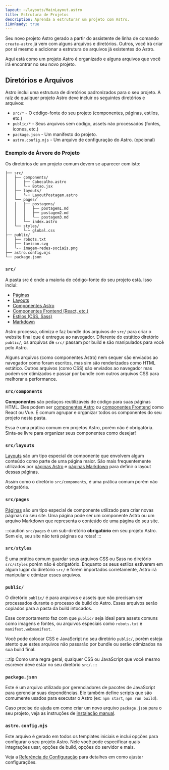 ```yaml
---
layout: ~/layouts/MainLayout.astro
title: Estrutura de Projetos
description: Aprenda a estruturar um projeto com Astro.
i18nReady: true
---
```


Seu novo projeto Astro gerado a partir do assistente de linha de comando `create-astro` já vem com alguns arquivos e diretórios. Outros, você irá criar por si mesmo e adicionar a estrutura de arquivos já existentes do Astro.

Aqui está como um projeto Astro é organizado e alguns arquivos que você irá encontrar no seu novo projeto.


## Diretórios e Arquivos

Astro inclui uma estrutura de diretórios padronizados para o seu projeto. A raíz de qualquer projeto Astro deve incluir os seguintes diretórios e arquivos:

- `src/*` - O código-fonte do seu projeto (componentes, páginas, estilos, etc.)
- `public/*` - Seus arquivos sem código, assets não processados (fontes, ícones, etc.)
- `package.json` - Um manifesto do projeto.
- `astro.config.mjs` - Um arquivo de configuração do Astro. (opcional)

### Exemplo de Árvore do Projeto

Os diretórios de um projeto comum devem se aparecer com isto:

```
├── src/
│   ├── components/
│   │   ├── Cabecalho.astro
│   │   └-─ Botao.jsx
│   ├── layouts/
│   │   └-─ LayoutPostagem.astro
│   └── pages/
│   │   ├── postagens/
│   │   │   ├── postagem1.md
│   │   │   ├── postagem2.md
│   │   │   └── postagem3.md
│   │   └── index.astro
│   └── styles/
│       └-─ global.css
├── public/
│   ├── robots.txt
│   ├── favicon.svg
│   └-─ imagem-redes-sociais.png
├── astro.config.mjs
└── package.json

```

### `src/`

A pasta src é onde a maioria do código-fonte do seu projeto está. Isso inclui:

- [Páginas](/pt-BR/core-concepts/astro-pages/)
- [Layouts](/pt-BR/core-concepts/layouts/)
- [Componentes Astro](/pt-BR/core-concepts/astro-components/)
- [Componentes Frontend (React, etc.)](/pt-BR/core-concepts/framework-components/)
- [Estilos (CSS, Sass)](/pt-BR/guides/styling/)
- [Markdown](/pt-BR/guides/markdown-content/)

Astro processa, otimiza e faz bundle dos arquivos de `src/` para criar o website final que é entregue ao navegador. Diferente do estático diretório `public/`, os arquivos de `src/` passam por build e são manipulados para você pelo Astro.

Alguns arquivos (como componentes Astro) nem sequer são enviados ao navegador como foram escritos, mas sim são renderizados como HTML estático. Outros arquivos (como CSS) são enviados ao navegador mas podem ser otimizados e passar por bundle com outros arquivos CSS para melhorar a performance.

### `src/components`

**Componentes** são pedaços reutilizáveis de código para suas páginas HTML. Eles podem ser [componentes Astro](/pt-BR/core-concepts/astro-components/) ou [componentes Frontend](/pt-BR/core-concepts/framework-components/) como React ou Vue. É comum agrupar e organizar todos os componentes do seu projeto nesta pasta.

Essa é uma prática comum em projetos Astro, porém não é obrigatória. Sinta-se livre para organizar seus componentes como desejar!

### `src/layouts`

[Layouts](/pt-BR/core-concepts/layouts/) são um tipo especial de componente que envolvem algum conteúdo como parte de uma página maior. São mais frequentemente utilizados por [páginas Astro](/pt-BR/core-concepts/astro-pages/) e [páginas Markdown](/pt-BR/guides/markdown-content/) para definir o layout dessas páginas.

Assim como o diretório `src/components`, é uma prática comum porém não obrigatória.

### `src/pages`

[Páginas](/pt-BR/core-concepts/astro-pages/) são um tipo especial de componente utilizado para criar novas páginas no seu site. Uma página pode ser um componente Astro ou um arquivo Markdown que representa o conteúdo de uma página do seu site.

:::caution
`src/pages` é um sub-diretório **obrigatório** em seu projeto Astro. Sem ele, seu site não terá páginas ou rotas!
:::

### `src/styles`

É uma prática comum guardar seus arquivos CSS ou Sass no diretório `src/styles` porém não é obrigatório. Enquanto os seus estilos estiverem em algum lugar do diretório `src/` e forem importados corretamente, Astro irá manipular e otimizar esses arquivos.

### `public/`

O diretório `public/` é para arquivos e assets que não precisam ser processados durante o processo de build do Astro. Esses arquivos serão copiados para a pasta da build intocados.

Esse comportamento faz com que `public/` seja ideal para assets comuns como imagens e fontes, ou arquivos especiais como `robots.txt` e `manifest.webmanifest`.

Você pode colocar CSS e JavaScript no seu diretório `public/`, porém esteja atento que estes arquivos não passarão por bundle ou serão otimizados na sua build final.

:::tip
Como uma regra geral, qualquer CSS ou JavaScript que você mesmo escrever deve estar no seu diretório `src/`.
:::

### `package.json`

Este é um arquivo utilizado por gerenciadores de pacotes de JavaScript para gerenciar suas dependências. Ele também define scripts que são comumente usados para executar o Astro (ex: `npm start`, `npm run build`).

Caso precise de ajuda em como criar um novo arquivo `package.json` para o seu projeto, veja as instruções de [instalação manual](/pt-BR/install/manual/).

### `astro.config.mjs`

Este arquivo é gerado em todos os templates iniciais e inclui opções para configurar o seu projeto Astro. Nele você pode especificar quais integrações usar, opções de build, opções do servidor e mais.

Veja a [Referência de Configuração](/pt-BR/reference/configuration-reference/#article) para detalhes em como ajustar configurações.
